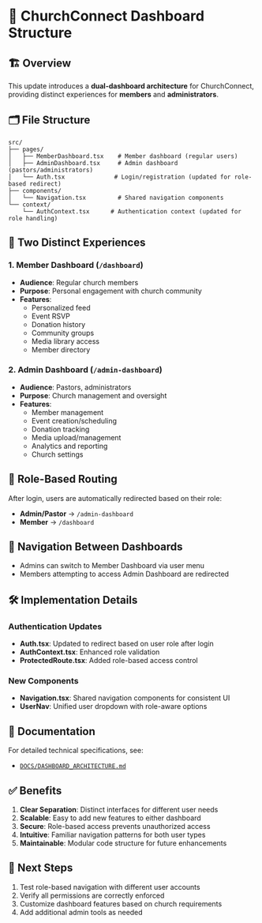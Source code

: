 # 🎯 ChurchConnect Dashboard Structure

## 🏗️ Overview

This update introduces a **dual-dashboard architecture** for ChurchConnect, providing distinct experiences for **members** and **administrators**.

## 🗂️ File Structure

```
src/
├── pages/
│   ├── MemberDashboard.tsx    # Member dashboard (regular users)
│   ├── AdminDashboard.tsx     # Admin dashboard (pastors/administrators)
│   └── Auth.tsx              # Login/registration (updated for role-based redirect)
├── components/
│   └── Navigation.tsx         # Shared navigation components
└── context/
    └── AuthContext.tsx      # Authentication context (updated for role handling)
```

## 👥 Two Distinct Experiences

### 1. **Member Dashboard** (`/dashboard`)
- **Audience**: Regular church members
- **Purpose**: Personal engagement with church community
- **Features**:
  - Personalized feed
  - Event RSVP
  - Donation history
  - Community groups
  - Media library access
  - Member directory

### 2. **Admin Dashboard** (`/admin-dashboard`)
- **Audience**: Pastors, administrators
- **Purpose**: Church management and oversight
- **Features**:
  - Member management
  - Event creation/scheduling
  - Donation tracking
  - Media upload/management
  - Analytics and reporting
  - Church settings

## 🔐 Role-Based Routing

After login, users are automatically redirected based on their role:
- **Admin/Pastor** → `/admin-dashboard`
- **Member** → `/dashboard`

## 🔄 Navigation Between Dashboards

- Admins can switch to Member Dashboard via user menu
- Members attempting to access Admin Dashboard are redirected

## 🛠️ Implementation Details

### Authentication Updates
- **Auth.tsx**: Updated to redirect based on user role after login
- **AuthContext.tsx**: Enhanced role validation
- **ProtectedRoute.tsx**: Added role-based access control

### New Components
- **Navigation.tsx**: Shared navigation components for consistent UI
- **UserNav**: Unified user dropdown with role-aware options

## 📖 Documentation

For detailed technical specifications, see:
- [`DOCS/DASHBOARD_ARCHITECTURE.md`](DOCS/DASHBOARD_ARCHITECTURE.md)

## ✅ Benefits

1. **Clear Separation**: Distinct interfaces for different user needs
2. **Scalable**: Easy to add new features to either dashboard
3. **Secure**: Role-based access prevents unauthorized access
4. **Intuitive**: Familiar navigation patterns for both user types
5. **Maintainable**: Modular code structure for future enhancements

## 🚀 Next Steps

1. Test role-based navigation with different user accounts
2. Verify all permissions are correctly enforced
3. Customize dashboard features based on church requirements
4. Add additional admin tools as needed